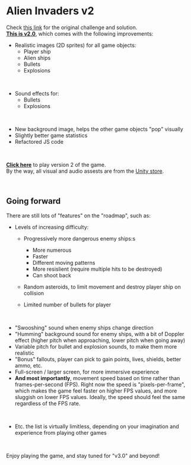 # Alien Invaders v2

Check [this link](https://claudiu-codreanu.github.io/alien-invaders/) for the original challenge and solution.  
**[This is v2.0](https://claudiu-codreanu.github.io/alien-invaders-v2/main.html)**, which comes with the following improvements:

- Realistic images (2D sprites) for all game objects:
    - Player ship
    - Alien ships
    - Bullets
    - Explosions

<br>

- Sound effects for:
    - Bullets
    - Explosions

<br>

- New background image, helps the other game objects "pop" visually
- Slightly better game statistics
- Refactored JS code

<br>

**[Click here](https://claudiu-codreanu.github.io/alien-invaders-v2/main.html)** to play version 2 of the game.  
By the way, all visual and audio assests are from the [Unity store](https://assetstore.unity.com/).

<br>

## Going forward

There are still lots of "features" on the "roadmap", such as:

- Levels of increasing difficulty:
    - Progressively more dangerous enemy ships:s
        - More numerous
        - Faster
        - Different moving patterns
        - More resislient (require multiple hits to be destroyed)
        - Can shoot back

    - Random asteroids, to limit movement and destroy player ship on collision
    - Limited number of bullets for player

<br>

- "Swooshing" sound when enemy ships change direction
- "Humming" background sound for enemy ships, with a bit of Doppler effect (higher pitch when approaching, lower pitch when going away)
- Variable pitch for bullet and explosion sounds, to make them more realistic
- "Bonus" fallouts, player can pick to gain points, lives, shields, better ammo, etc.
- Full-screen / larger screen, for more immersive experience
- **And most importantly**, movement speed based on time rather than frames-per-second (FPS). Right now the speed is "pixels-per-frame", which makes the game feel faster on higher FPS values, and more sluggish on lower FPS values. Ideally, the speed should feel the same regardless of the FPS rate.

<br>

- Etc. the list is virtually limitless, depending on your imagination and experience from playing other games

<br>

Enjoy playing the game, and stay tuned for "v3.0" and beyond!
